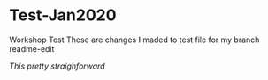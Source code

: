 # Test-Jan2020
Workshop Test
These are changes I maded to test file for my branch readme-edit

<em>This pretty straighforward</em>
